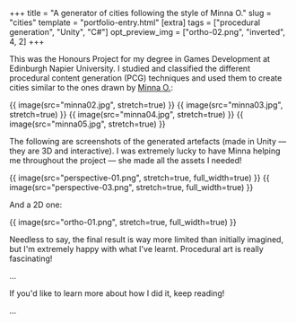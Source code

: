 +++
title = "A generator of cities following the style of Minna O."
slug = "cities"
template = "portfolio-entry.html"
[extra]
tags = ["procedural generation", "Unity", "C#"]
opt_preview_img = ["ortho-02.png", "inverted", 4, 2]
+++

This was the Honours Project for my degree in Games Development at Edinburgh Napier University. I studied and classified the different procedural content generation (PCG) techniques and used them to create cities similar to the ones drawn by [Minna O.](https://nokkasili.tumblr.com/):

{{ image(src="minna02.jpg", stretch=true) }}
{{ image(src="minna03.jpg", stretch=true) }}
{{ image(src="minna04.jpg", stretch=true) }}
{{ image(src="minna05.jpg", stretch=true) }}

The following are screenshots of the generated artefacts (made in Unity — they are 3D and interactive). I was extremely lucky to have Minna helping me throughout the project — she made all the assets I needed!

{{ image(src="perspective-01.png", stretch=true, full_width=true) }}
{{ image(src="perspective-03.png", stretch=true, full_width=true) }}

And a 2D one:

{{ image(src="ortho-01.png", stretch=true, full_width=true) }}

Needless to say, the final result is way more limited than initially imagined, but I'm extremely happy with what I've learnt. Procedural art is really fascinating!

...

If you'd like to learn more about how I did it, keep reading!

...
